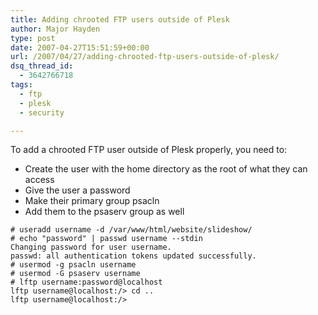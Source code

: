 ```yaml
---
title: Adding chrooted FTP users outside of Plesk
author: Major Hayden
type: post
date: 2007-04-27T15:51:59+00:00
url: /2007/04/27/adding-chrooted-ftp-users-outside-of-plesk/
dsq_thread_id:
  - 3642766718
tags:
  - ftp
  - plesk
  - security

---
```

To add a chrooted FTP user outside of Plesk properly, you need to:

* Create the user with the home directory as the root of what they can access
* Give the user a password
* Make their primary group psacln
* Add them to the psaserv group as well

```
# useradd username -d /var/www/html/website/slideshow/
# echo "password" | passwd username --stdin
Changing password for user username.
passwd: all authentication tokens updated successfully.
# usermod -g psacln username
# usermod -G psaserv username
# lftp username:password@localhost
lftp username@localhost:/> cd ..
lftp username@localhost:/>
```
